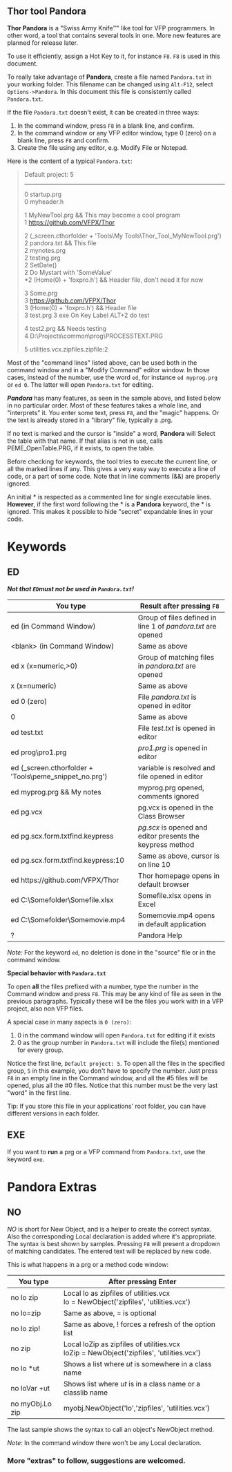 ## Thor tool Pandora

**Thor Pandora** is a "Swiss Army Knife&#8482;" like tool for VFP programmers. In other word, a tool that contains several tools in one. More new features are planned for release later.  

To use it efficiently, assign a Hot Key to it, for instance `F8`. `F8` is used in this document. 

To really take advantage of **Pandora**, create a file named `Pandora.txt` in your working folder. This filename can be changed using `Alt-F12`, select `Options->Pandora`. In this document this file is consistently called `Pandora.txt`.

If the file `Pandora.txt` doesn't exist, it can be created in three ways:
1. In the command window, press `F8` in a blank line, and confirm.
2. In the command window or any VFP editor window, type 0 (zero) on a blank line, press `F8` and confirm.
3. Create the file using any editor, e.g. Modify File or Notepad.

Here is the content of a typical `Pandora.txt`:

> Default project: 5
> ****************************************
> 0 startup.prg  
> 0 myheader.h  
>
> 1 MyNewTool.prg && This may become a cool program  
> 1 https://github.com/VFPX/Thor  
>
> 2 (_screen.cthorfolder + 'Tools\My Tools\Thor_Tool_MyNewTool.prg')  
> 2 pandora.txt && This file  
> 2 mynotes.prg  
> 2 testing.prg  
> 2 SetDate()  
> 2 Do Mystart with 'SomeValue'  
> *2 (Home(0) + 'foxpro.h') && Header file, don't need it for now 
>   
> 3 Some.prg  
> 3 https://github.com/VFPX/Thor  
> 3 (Home(0) + 'foxpro.h') && Header file  
> 3 test.prg
> 3 exe On Key Label ALT+2 do test
>  
> 4 test2.prg && Needs testing  
> 4 D:\Projects\common\prog\PROCESSTEXT.PRG  
>
> 5 utilities.vcx.zipfiles.zipfile:2  

Most of the "command lines" listed above, can be used both in the command window and in a "Modify Command" editor window. In those cases, instead of the number, use the word `ed`, for instance `ed myprog.prg` or `ed 0`. The latter will open `Pandora.txt` for editing.

***Pandora*** has many features, as seen in the sample above, and listed below in no particular order. Most of these features takes a whole line, and "interprets" it.  You enter some text, press `F8`, and the "magic" happens. Or the text is already stored in a "library" file, typically a .prg. 

If no text is marked and the cursor is "inside" a word, **Pandora** will Select the table with that name. If that alias is not in use, calls PEME_OpenTable.PRG, if it exists, to open the table. 

Before checking for keywords, the tool tries to execute the current line, or all the marked lines if any. This gives a very easy way to execute a line of code, or a part of some code. Note that in line comments (&&) are properly ignored. 

An initial \* is respected as a commented line for single executable lines. **However**, if the first word following the \* is a **Pandora** keyword, the \* is ignored. This makes it possible to hide "secret" expandable lines in your code.  

# Keywords  
## ED 
***Not that `ED`must *not* be used in `Pandora.txt`!***  

You type|Result after pressing `F8`  
---|---
ed (in Command Window)|Group of files defined in line 1 of *pandora.txt* are opened 
\<blank\> (in Command Window)|Same as above 
ed x (x=numeric,>0)|Group of matching files in *pandora.txt* are opened 
x (x=numeric)|Same as above 
ed 0 (zero)|File *pandora.txt* is opened in editor 
0|Same as above 
ed test.txt|File *test.txt* is opened in editor 
ed prog\pro1.prg|*pro1.prg* is opened in editor 
ed (_screen.cthorfolder + 'Tools\peme_snippet_no.prg')|variable is resolved and file opened in editor 
ed myprog.prg && My notes|myprog.prg opened, comments ignored 
ed pg.vcx|pg.vcx is opened in the Class Browser 
ed pg.scx.form.txtfind.keypress|*pg.scx* is opened and editor presents the keypress method 
ed pg.scx.form.txtfind.keypress:10|Same as above, cursor is on line 10 
ed https:\/\/github.com/VFPX/Thor|Thor homepage opens in default browser 
ed C:\Somefolder\Somefile.xlsx|Somefile.xlsx opens in Excel 
ed C:\Somefolder\Somemovie.mp4|Somemovie.mp4 opens in default application 
?|Pandora Help 

*Note:* For the keyword `ed`, no deletion is done in the "source" file or in the command window.

**Special behavior with `Pandora.txt`**  

To open **all** the files prefixed with a number, type the number in the Command window and press `F8`. This may be any kind of file as seen in the previous paragraphs. Typically these will be the files you work with in a VFP project, also non VFP files.

A special case in many aspects is `0 (zero)`: 
1. 0 in the command window will open `Pandora.txt` for editing if it exists
2. 0 as the group number in `Pandora.txt` will include the file(s) mentioned for every group.

Notice the first line, `Default project: 5`. To open all the files in the specified group, `5` in this example, you don't have to specify the number. Just press `F8` in an empty line in the Command window, and all the #5 files will be opened, plus all the #0 files. Notice that this number must be the very last "word" in the first line.

Tip: If you store this file in your applications' root folder, you can have different versions in each folder.

## EXE
If you want to **run** a prg or a VFP command from `Pandora.txt`, use the keyword `exe`.

# Pandora Extras  
## NO
*NO* is short for New Object, and is a helper to create the correct syntax. Also the corresponding Local declaration is added where it's appropriate.  
The syntax is best shown by samples. Pressing `F8` will present a dropdown of matching candidates. The entered text will be replaced by new code.

This is what happens in a prg or a method code window:  

You type|After pressing Enter
-------|-------
no lo zip|Local lo as zipfiles of utilities.vcx<br>lo = NewObject('zipfiles', 'utilities.vcx')
no lo=zip|Same as above, = is optional
no lo zip!|Same as above, ! forces a refresh of the option list
no zip|Local loZip as zipfiles of utilities.vcx<br>loZip = NewObject('zipfiles', 'utilities.vcx')
no lo \*ut|Shows a list where *ut* is somewhere in a class name
no loVar +ut|Shows list where *ut* is in a class name or a classlib name
no myObj.Lo zip|myobj.NewObject('lo','zipfiles', 'utilities.vcx')

The last sample shows the syntax to call an object's NewObject method.  

*Note:* In the command window there won't be any Local declaration.

### More "extras" to follow, suggestions are welcomed. 

